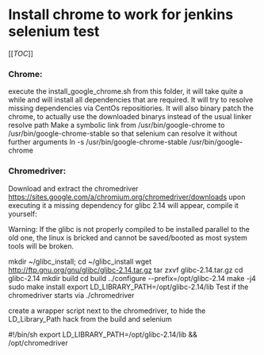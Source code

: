 # Install chrome to work for jenkins selenium test

[[_TOC_]]


### Chrome:
execute the install_google_chrome.sh from this folder, 
it will take quite a while and will install all dependencies that are required.
It will try to resolve missing dependencies via CentOs repositiories.
It will also binary patch the chrome, to actually use the downloaded binarys instead of the usual linker resolve path
Make a symbolic link from /usr/bin/google-chrome to /usr/bin/google-chrome-stable so that selenium can resolve it without further arguments
ln -s /usr/bin/google-chrome-stable /usr/bin/google-chrome

### Chromedriver:
Download and extract the chromedriver https://sites.google.com/a/chromium.org/chromedriver/downloads
upon executing it a missing dependency for glibc 2.14 will appear,
compile it yourself:

Warning: 
If the glibc is not properly compiled to be installed parallel to the old one, the linux is bricked and cannot be saved/booted as most system tools will be broken.

mkdir ~/glibc_install; cd ~/glibc_install
wget http://ftp.gnu.org/gnu/glibc/glibc-2.14.tar.gz
tar zxvf glibc-2.14.tar.gz
cd glibc-2.14
mkdir build
cd build
../configure --prefix=/opt/glibc-2.14
make -j4
sudo make install
export LD_LIBRARY_PATH=/opt/glibc-2.14/lib
Test if the chromedriver starts via ./chromedriver

create a wrapper script next to the chromedriver, to hide the LD_Library_Path hack from the build and selenium

#!/bin/sh
export LD_LIBRARY_PATH=/opt/glibc-2.14/lib && /opt/chromedriver
